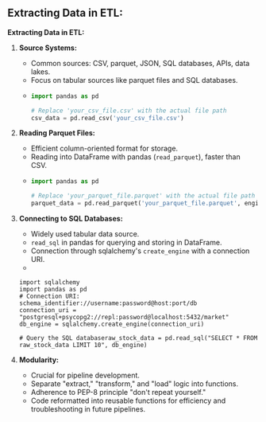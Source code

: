## **Extracting Data in ETL:**

**Extracting Data in ETL:**

1. **Source Systems:**
   - Common sources: CSV, parquet, JSON, SQL databases, APIs, data lakes.
   - Focus on tabular sources like parquet files and SQL databases.
   - 
     ```python
     import pandas as pd

     # Replace 'your_csv_file.csv' with the actual file path
     csv_data = pd.read_csv('your_csv_file.csv')
     ```

2. **Reading Parquet Files:**
   - Efficient column-oriented format for storage.
   - Reading into DataFrame with pandas (`read_parquet`), faster than CSV.
   - 
     ```python
     import pandas as pd

     # Replace 'your_parquet_file.parquet' with the actual file path
     parquet_data = pd.read_parquet('your_parquet_file.parquet', engine='fastparquet')
     ```

3. **Connecting to SQL Databases:**
   - Widely used tabular data source.
   - `read_sql` in pandas for querying and storing in DataFrame.
   - Connection through sqlalchemy's `create_engine` with a connection URI.
   - 
   ```
   import sqlalchemy
   import pandas as pd
   # Connection URI:
   schema_identifier://username:password@host:port/db
   connection_uri = "postgresql+psycopg2://repl:password@localhost:5432/market"
   db_engine = sqlalchemy.create_engine(connection_uri)
   ```
   ```
   # Query the SQL databaseraw_stock_data = pd.read_sql("SELECT * FROM raw_stock_data LIMIT 10", db_engine)
   ```

5. **Modularity:**
   - Crucial for pipeline development.
   - Separate "extract," "transform," and "load" logic into functions.
   - Adherence to PEP-8 principle "don't repeat yourself."
   - Code reformatted into reusable functions for efficiency and troubleshooting in future pipelines.
